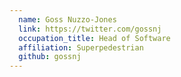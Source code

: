```yaml
---
  name: Goss Nuzzo-Jones
  link: https://twitter.com/gossnj
  occupation_title: Head of Software
  affiliation: Superpedestrian
  github: gossnj
---
```

